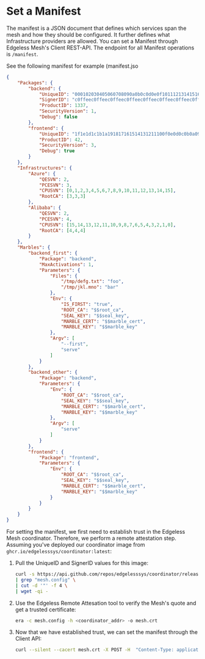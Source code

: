 # Set a Manifest

The manifest is a JSON document that defines which services span the mesh and how they should be configured.
It further defines what Infrastructure providers are allowed.
You can set a Manifest through Edgeless Mesh's Client REST-API.
The endpoint for all Manifest operations is `/manifest`.

See the following manifest for example (manifest.jso

```json
{
	"Packages": {
		"backend": {
			"UniqueID": "000102030405060708090a0b0c0d0e0f101112131415161718191a1b1c1d1e1f",
            "SignerID": "c0ffeec0ffeec0ffeec0ffeec0ffeec0ffeec0ffeec0ffeec0ffeec0ffeec0ffee",
            "ProductID": 1337,
            "SecurityVersion": 1,
			"Debug": false
		},
		"frontend": {
			"UniqueID": "1f1e1d1c1b1a191817161514131211100f0e0d0c0b0a09080706050403020100",
			"ProductID": 42,
			"SecurityVersion": 3,
			"Debug": true
		}
	},
	"Infrastructures": {
		"Azure": {
			"QESVN": 2,
			"PCESVN": 3,
			"CPUSVN": [0,1,2,3,4,5,6,7,8,9,10,11,12,13,14,15],
			"RootCA": [3,3,3]
		},
		"Alibaba": {
			"QESVN": 2,
			"PCESVN": 4,
			"CPUSVN": [15,14,13,12,11,10,9,8,7,6,5,4,3,2,1,0],
			"RootCA": [4,4,4]
		}
	},
	"Marbles": {
		"backend_first": {
			"Package": "backend",
			"MaxActivations": 1,
			"Parameters": {
				"Files": {
					"/tmp/defg.txt": "foo",
					"/tmp/jkl.mno": "bar"
				},
				"Env": {
					"IS_FIRST": "true",
					"ROOT_CA": "$$root_ca",
					"SEAL_KEY": "$$seal_key",
					"MARBLE_CERT": "$$marble_cert",
					"MARBLE_KEY": "$$marble_key"
				},
				"Argv": [
					"--first",
					"serve"
				]
			}
		},
		"backend_other": {
			"Package": "backend",
			"Parameters": {
				"Env": {
					"ROOT_CA": "$$root_ca",
					"SEAL_KEY": "$$seal_key",
					"MARBLE_CERT": "$$marble_cert",
					"MARBLE_KEY": "$$marble_key"
				},
				"Argv": [
					"serve"
				]
			}
		},
		"frontend": {
			"Package": "frontend",
			"Parameters": {
				"Env": {
					"ROOT_CA": "$$root_ca",
					"SEAL_KEY": "$$seal_key",
					"MARBLE_CERT": "$$marble_cert",
					"MARBLE_KEY": "$$marble_key"
				}
			}
		}
	}
}
```

For setting the manifest, we first need to establish trust in the Edgeless Mesh coordinator.
Therefore, we perform a remote attestation step.
Assuming you've deployed our coordinator image from `ghcr.io/edgelesssys/coordinator:latest`:

1. Pull the UniqueID and SignerID values for this image:

    ```bash
    curl -s https://api.github.com/repos/edgelesssys/coordinator/releases/latest \
    | grep "mesh.config" \
    | cut -d '"' -f 4 \
    | wget -qi -
    ```

1. Use the Edgeless Remote Attesation tool to verify the Mesh's quote and get a trusted certificate:

    ```bash
    era -c mesh.config -h <coordinator_addr> -o mesh.crt
    ```

1. Now that we have established trust, we can set the manifest through the Client API:

    ```bash
    curl --silent --cacert mesh.crt -X POST -H  "Content-Type: application/json" --data-binary @manifest.json "https://<coordinator_addr>/manifest"
    ```
